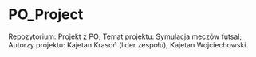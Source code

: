 # PO_Project

Repozytorium: Projekt z PO;
Temat projektu: Symulacja meczów futsal;
Autorzy projektu: Kajetan Krasoń (lider zespołu), Kajetan Wojciechowski.

